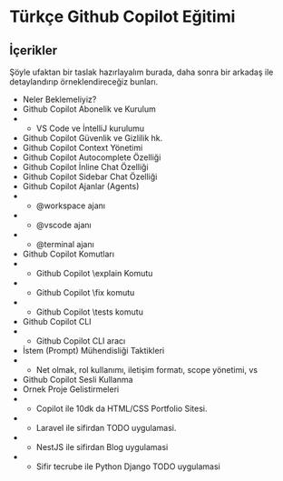 # Türkçe Github Copilot Eğitimi

## İçerikler 

Şöyle ufaktan bir taslak hazırlayalım burada, daha sonra bir arkadaş ile detaylandırıp örneklendireceğiz bunları. 


- Neler Beklemeliyiz?
- Github Copilot Abonelik ve Kurulum
- - VS Code ve İntelliJ kurulumu
- Github Copilot Güvenlik ve Gizlilik hk.
- Github Copilot Context Yönetimi
- Github Copilot Autocomplete Özelliği
- Github Copilot İnline Chat Özelliği
- Github Copilot Sidebar Chat Özelliği
- Github Copilot Ajanlar (Agents)
- - @workspace ajanı
- - @vscode ajanı
- - @terminal ajanı
- Github Copilot Komutları
- - Github Copilot \explain Komutu
- - Github Copilot \fix komutu
- - Github Copilot \tests komutu
- Github Copilot CLI
- - Github Copilot CLI aracı
- İstem (Prompt) Mühendisliği Taktikleri
- - Net olmak, rol kullanımı, iletişim formatı, scope yönetimi, vs
- Github Copilot Sesli Kullanma
- Ornek Proje Gelistirmeleri
- - Copilot ile 10dk da HTML/CSS Portfolio Sitesi.
- - Laravel ile sifirdan TODO uygulamasi.
- - NestJS ile sifirdan Blog uygulamasi
- - Sifir tecrube ile Python Django TODO uygulamasi